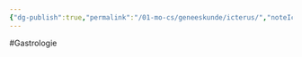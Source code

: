 ```yaml
---
{"dg-publish":true,"permalink":"/01-mo-cs/geneeskunde/icterus/","noteIcon":"","created":"2024-11-24T10:55:16.276+01:00","updated":"2024-12-29T13:58:44.055+01:00"}
---
```


#Gastrologie 
